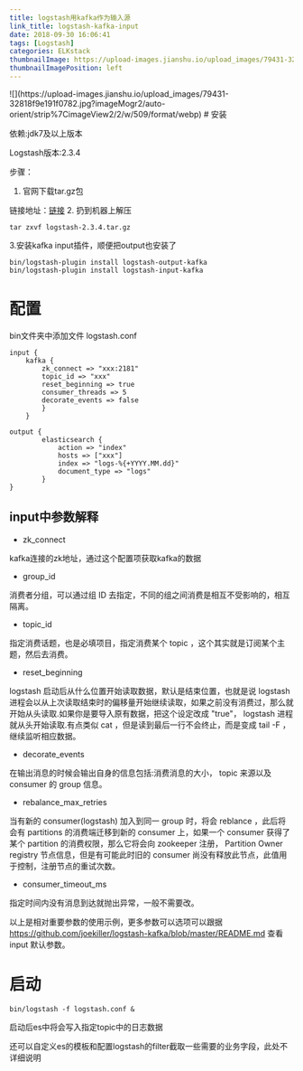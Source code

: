 ```yaml
---
title: logstash用kafka作为输入源
link_title: logstash-kafka-input
date: 2018-09-30 16:06:41
tags: [Logstash]
categories: ELKstack
thumbnailImage: https://upload-images.jianshu.io/upload_images/79431-32818f9e191f0782.jpg?imageMogr2/auto-orient/strip%7CimageView2/2/w/509/format/webp	
thumbnailImagePosition: left
---
```

<span/>
<!-- more -->
![](https://upload-images.jianshu.io/upload_images/79431-32818f9e191f0782.jpg?imageMogr2/auto-orient/strip%7CimageView2/2/w/509/format/webp)
<!-- toc -->
# 安装

依赖:jdk7及以上版本 

Logstash版本:2.3.4

步骤：
1. 官网下载tar.gz包

链接地址：[链接](https://www.elastic.co/cn/downloads/logstash)
2. 扔到机器上解压
```
tar zxvf logstash-2.3.4.tar.gz
```
3.安装kafka input插件，顺便把output也安装了

```
bin/logstash-plugin install logstash-output-kafka
bin/logstash-plugin install logstash-input-kafka
```

# 配置 

bin文件夹中添加文件 logstash.conf

```
input {
    kafka {
        zk_connect => "xxx:2181"
        topic_id => "xxx"
        reset_beginning => true
        consumer_threads => 5  
        decorate_events => false 
        }
    }
	
output {
        elasticsearch {
			action => "index"
	        hosts => ["xxx"]
            index => "logs-%{+YYYY.MM.dd}"
			document_type => "logs"
		}
}
```

## input中参数解释
- zk_connect

kafka连接的zk地址，通过这个配置项获取kafka的数据


- group_id

消费者分组，可以通过组 ID 去指定，不同的组之间消费是相互不受影响的，相互隔离。

- topic_id

指定消费话题，也是必填项目，指定消费某个 topic ，这个其实就是订阅某个主题，然后去消费。

- reset_beginning

logstash 启动后从什么位置开始读取数据，默认是结束位置，也就是说 logstash 进程会以从上次读取结束时的偏移量开始继续读取，如果之前没有消费过，那么就开始从头读取.如果你是要导入原有数据，把这个设定改成 "true"， logstash 进程就从头开始读取.有点类似 cat ，但是读到最后一行不会终止，而是变成 tail -F ，继续监听相应数据。

- decorate_events

在输出消息的时候会输出自身的信息包括:消费消息的大小， topic 来源以及 consumer 的 group 信息。

- rebalance_max_retries

当有新的 consumer(logstash) 加入到同一 group 时，将会 reblance ，此后将会有 partitions 的消费端迁移到新的 consumer 上，如果一个 consumer 获得了某个 partition 的消费权限，那么它将会向 zookeeper 注册， Partition Owner registry 节点信息，但是有可能此时旧的 consumer 尚没有释放此节点，此值用于控制，注册节点的重试次数。

- consumer_timeout_ms

指定时间内没有消息到达就抛出异常，一般不需要改。

以上是相对重要参数的使用示例，更多参数可以选项可以跟据 https://github.com/joekiller/logstash-kafka/blob/master/README.md 查看 input 默认参数。


# 启动

```
bin/logstash -f logstash.conf &
```

启动后es中将会写入指定topic中的日志数据

还可以自定义es的模板和配置logstash的filter截取一些需要的业务字段，此处不详细说明



